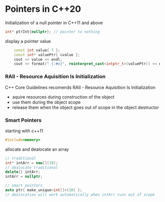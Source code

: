# Pointers in C++20

Initialization of a null pointer in C++11 and above

```c++
int* ptrInt{nullptr}; // pointer to nothing
```

display a pointer value

```c++
    const int value{ 7 };
    const int* valuePtr{ &value };
    cout << value << endl;
    cout << format(" {:#x}", reinterpret_cast<intptr_t>(valuePtr)) << endl;
```

### RAII - Resource Aquisition Is Initialization

C++ Core Guidelines recomends RAII - Resource Aquisition Is Initialization
 - aquire resources during construction of the object
 - use them during the object scope
 - release them when the object goes out of scope in the object destructor


### Smart Pointers 
starting with c++11
```c++
#include<memory>
```

allocate and dealocate an array
```c++
// traditional
int* intArr = new[](10);
// dealocate traditional
delete[] intArr;
intArr = nullptr;

// smart pointers
auto ptr{ make_unique<int[]>(10) };
// dealocation will work automatically when intArr runs out of scope


```